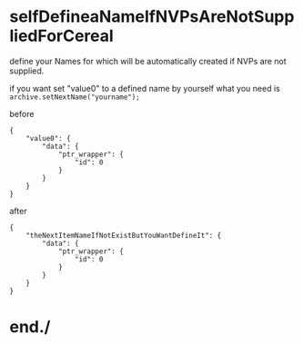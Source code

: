 # selfDefineaNameIfNVPsAreNotSuppliedForCereal
define your Names for which will be automatically created if NVPs are not supplied.

if you want set "value0" to a defined name by yourself what you need is `archive.setNextName("yourname");`

before

```
{
    "value0": {
        "data": {
            "ptr_wrapper": {
                "id": 0
            }
        }
    }
}
```

after

```
{
    "theNextItemNameIfNotExistButYouWantDefineIt": {
        "data": {
            "ptr_wrapper": {
                "id": 0
            }
        }
    }
}
```


# end./

